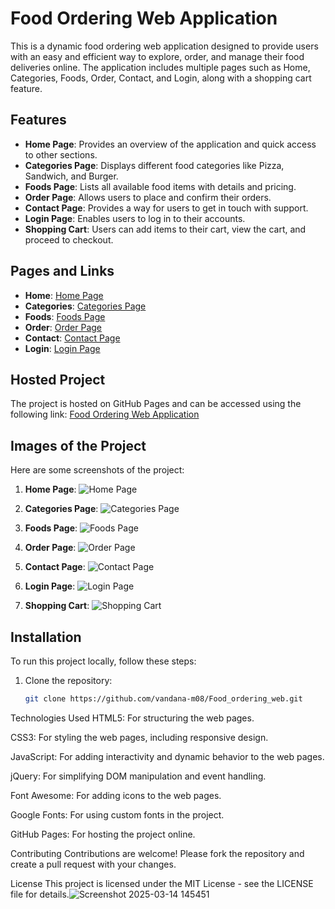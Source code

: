 # Food Ordering Web Application

This is a dynamic food ordering web application designed to provide users with an easy and efficient way to explore, order, and manage their food deliveries online. The application includes multiple pages such as Home, Categories, Foods, Order, Contact, and Login, along with a shopping cart feature.

## Features

- **Home Page**: Provides an overview of the application and quick access to other sections.
- **Categories Page**: Displays different food categories like Pizza, Sandwich, and Burger.
- **Foods Page**: Lists all available food items with details and pricing.
- **Order Page**: Allows users to place and confirm their orders.
- **Contact Page**: Provides a way for users to get in touch with support.
- **Login Page**: Enables users to log in to their accounts.
- **Shopping Cart**: Users can add items to their cart, view the cart, and proceed to checkout.

## Pages and Links

- **Home**: [Home Page](https://vandana-m08.github.io/Food_ordering_web/index.html)
- **Categories**: [Categories Page](https://vandana-m08.github.io/Food_ordering_web/categories.html)
- **Foods**: [Foods Page](https://vandana-m08.github.io/Food_ordering_web/foods.html)
- **Order**: [Order Page](https://vandana-m08.github.io/Food_ordering_web/order.html)
- **Contact**: [Contact Page](https://vandana-m08.github.io/Food_ordering_web/contact.html)
- **Login**: [Login Page](https://vandana-m08.github.io/Food_ordering_web/login.html)

## Hosted Project

The project is hosted on GitHub Pages and can be accessed using the following link:
[Food Ordering Web Application](https://vandana-m08.github.io/Food_ordering_web/)

## Images of the Project

Here are some screenshots of the project:

1. **Home Page**:
   ![Home Page](img/screenshots/home.png)

2. **Categories Page**:
   ![Categories Page](img/screenshots/categories.png)

3. **Foods Page**:
   ![Foods Page](img/screenshots/foods.png)

4. **Order Page**:
   ![Order Page](img/screenshots/order.png)

5. **Contact Page**:
   ![Contact Page](img/screenshots/contact.png)

6. **Login Page**:
   ![Login Page](img/screenshots/login.png)

7. **Shopping Cart**:
   ![Shopping Cart](img/screenshots/cart.png)

## Installation

To run this project locally, follow these steps:

1. Clone the repository:
   ```bash
   git clone https://github.com/vandana-m08/Food_ordering_web.git

Technologies Used
HTML5: For structuring the web pages.

CSS3: For styling the web pages, including responsive design.

JavaScript: For adding interactivity and dynamic behavior to the web pages.

jQuery: For simplifying DOM manipulation and event handling.

Font Awesome: For adding icons to the web pages.

Google Fonts: For using custom fonts in the project.

GitHub Pages: For hosting the project online.

Contributing
Contributions are welcome! Please fork the repository and create a pull request with your changes.

License
This project is licensed under the MIT License - see the LICENSE file for details.![Screenshot 2025-03-14 145451](https://github.com/user-attachments/assets/a047793f-1710-48f0-92e5-b2d7244d5bfa)
 
 